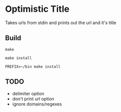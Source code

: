 Optimistic Title
================

Takes urls from stdin and prints out the url and it's title

Build
-----

`make`

`make install`

`PREFIX=~/bin make install`

TODO
----

- delimiter option
- don't print url option
- ignore domains/regexes
